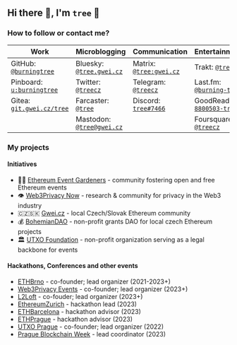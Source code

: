 ## Hi there 👋, I'm `tree` 🌴

### How to follow or contact me?

| Work | Microblogging | Communication | Entertainment | 
| --- | --- | --- | --- |
| GitHub: [`@burningtree`](https://github.com/burningtree) | Bluesky: [`@tree.gwei.cz`](https://staging.bsky.app/profile/tree.gwei.cz) | Matrix: [`@tree:gwei.cz`](https://matrix.to/#/@tree:gwei.cz) | Trakt: [`@tree`](https://trakt.tv/users/tree) |
| Pinboard: [`u:burningtree`](https://pinboard.in/u:burningtree) | Twitter: [`@treecz`](https://twitter.com/treecz) | Telegram: [`@treecz`](https://t.me/treecz) | Last.fm: [`@burning-tree`](https://www.last.fm/user/burning-tree) |
| Gitea: [`git.gwei.cz/tree`](https://git.gwei.cz/tree) | Farcaster: [`@tree`](https://fcast.me/tree) | Discord: [`tree#7466`](https://discordapp.com/users/397625533283958787) | GoodReads: [`8800503-tree`](https://www.goodreads.com/user/show/8800503-tree) |
| | Mastodon: [`@tree@gwei.cz`](https://social.gwei.cz/@tree) | | Foursquare: [`@treecz`](https://foursquare.com/treecz) |

### My projects

#### Initiatives
- 👨‍🌾 [Ethereum Event Gardeners](https://about.ethevents.club/) - community fostering open and free Ethereum events
- 👁️ [Web3Privacy Now](https://web3privacy.info) - research & community for privacy in the Web3 industry
- 🇨🇿🇸🇰 [Gwei.cz](https://gwei.cz/) - local Czech/Slovak Ethereum community
- 💰 [BohemianDAO](https://bohemiandao.cz/) - non-profit grants DAO for local czech Ethereum projects
- 🏛️ [UTXO Foundation](https://utxo.foundation/) - non-profit organization serving as a legal backbone for events

#### Hackathons, Conferences and other events
- [ETHBrno](https://ethbrno.cz/) - co-founder; lead organizer (2021-2023+)
- [Web3Privacy Events](https://github.com/web3privacy/events) - co-founder; lead organizer (2023+)
- [L2Loft](https://l2loft.com) - co-fouder; lead organizer (2023+)
- [EthereumZurich](https://ethereumzuri.ch/) - hackathon lead (2023)
- [ETHBarcelona](https://ethbarcelona.com/) - hackathon advisor (2023)
- [ETHPrague](https://ethprague.com) - hackathon advisor (2023)
- [UTXO Prague](https://utxo.cz/) - co-founder; lead organizer (2022)
- [Prague Blockchain Week](http://prgblockweek.com/) - lead coordinator (2023)

<!--
**burningtree/burningtree** is a ✨ _special_ ✨ repository because its `README.md` (this file) appears on your GitHub profile.

Here are some ideas to get you started:

- 🔭 I’m currently working on ...
- 🌱 I’m currently learning ...
- 👯 I’m looking to collaborate on ...
- 🤔 I’m looking for help with ...
- 💬 Ask me about ...
- 📫 How to reach me: ...
- 😄 Pronouns: ...
- ⚡ Fun fact: ...
-->
